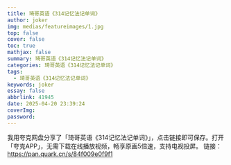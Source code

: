 ```yaml
---
title: 琦哥英语《314记忆法记单词》
author: joker
img: medias/featureimages/1.jpg
top: false
cover: false
toc: true
mathjax: false
summary: 琦哥英语《314记忆法记单词》
categories: 琦哥英语《314记忆法记单词》
tags:
  - 琦哥英语《314记忆法记单词》
keywords: joker
essay: false
abbrlink: 41945
date: 2025-04-20 23:39:24
coverImg:
password:
---
```


我用夸克网盘分享了「琦哥英语《314记忆法记单词》」，点击链接即可保存。打开「夸克APP」，无需下载在线播放视频，畅享原画5倍速，支持电视投屏。
链接：https://pan.quark.cn/s/84f009e0f9f1
